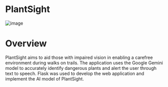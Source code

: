 # PlantSight
![image](https://github.com/user-attachments/assets/473e58fc-bd3f-4d5e-b5e5-c198e10481e1)

# Overview
PlantSight aims to aid those with impaired vision in enabling a carefree environment during walks on trails. The application uses the Google Gemini model to accurately identify dangerous plants and alert the user through text to speech. Flask was used to develop the web application and implement the AI model of PlantSight.
